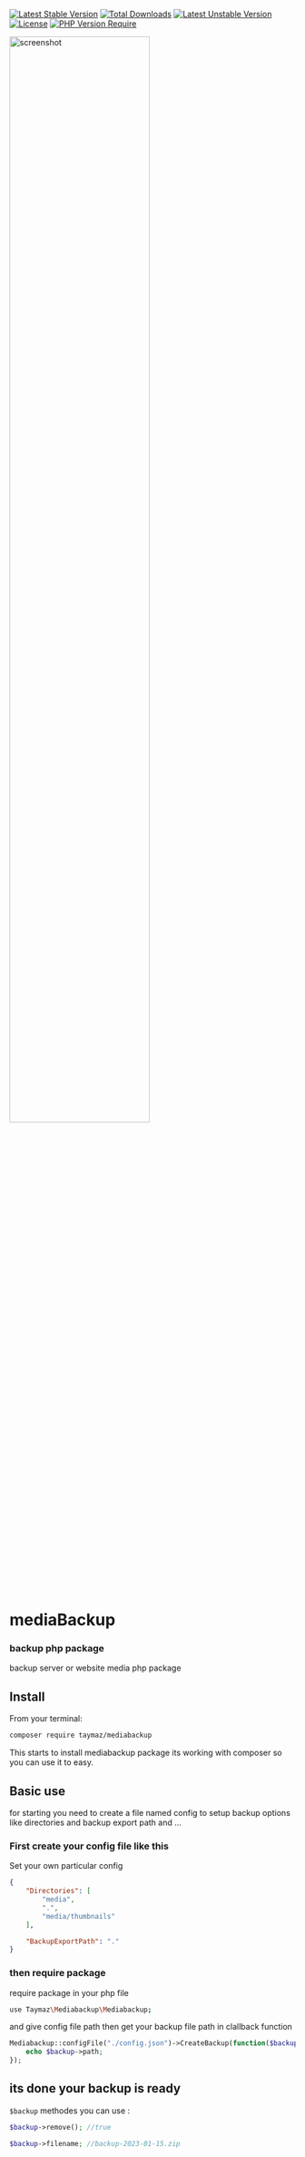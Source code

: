 [![Latest Stable Version](http://poser.pugx.org/taymaz/mediabackup/v)](https://packagist.org/packages/taymaz/mediabackup)
[![Total Downloads](http://poser.pugx.org/taymaz/mediabackup/downloads)](https://packagist.org/packages/taymaz/mediabackup)
[![Latest Unstable Version](http://poser.pugx.org/arcaptcha/arcaptcha-php/v/unstable)](https://packagist.org/packages/taymaz/mediabackup) [![License](http://poser.pugx.org/taymaz/mediabackup/license)](https://packagist.org/packages/taymaz/mediabackup)
[![PHP Version Require](http://poser.pugx.org/taymaz/mediabackup/require/php)](https://packagist.org/packages/taymaz/mediabackup)

<img alt="screenshot" src="https://raw.githubusercontent.com/taymazmostafaei/mediaBackup/master/backup.gif" width="70%"/>

# mediaBackup
### backup php package
backup server or website media php package

## Install
From your terminal:

```sh
composer require taymaz/mediabackup
```

This starts to install mediabackup package its working with composer so you can use it to easy.

## Basic use

for starting you need to create a file named config to setup backup options like directories and backup export path and ...

### First create your config file like this
Set your own particular config
```json
{
    "Directories": [
        "media",
        ".",
        "media/thumbnails"
    ],

    "BackupExportPath": "."
}
```
### then require package
require package in your php file
```sh
use Taymaz\Mediabackup\Mediabackup;

```

and give config file path then get your backup file path in clallback function
```php
Mediabackup::configFile("./config.json")->CreateBackup(function($backup){
    echo $backup->path;
});
```

## its done your backup is ready

``$backup`` methodes you can use :

```php
$backup->remove(); //true

$backup->filename; //backup-2023-01-15.zip
```
